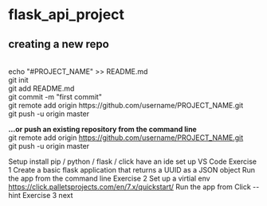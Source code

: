 # flask_api_project

<h2>creating a new repo</h2><br/>
echo "#PROJECT_NAME" >> README.md<br/>
git init<br/>
git add README.md<br/>
git commit -m "first commit"<br/>
git remote add origin https://github.com/username/PROJECT_NAME.git<br/>
git push -u origin master<br/>

<b>…or push an existing repository from the command line</b><br/>
git remote add origin https://github.com/username/PROJECT_NAME.git<br/>
git push -u origin master

Setup 
    install pip / python / flask / click 
    have an ide set up VS Code
Exercise 1
    Create a basic flask application that returns a UUID as a JSON object
    Run the app from the command line
Exercise 2
    Set up a virtial env https://click.palletsprojects.com/en/7.x/quickstart/
    Run the app from Click --hint
Exercise 3
    next





